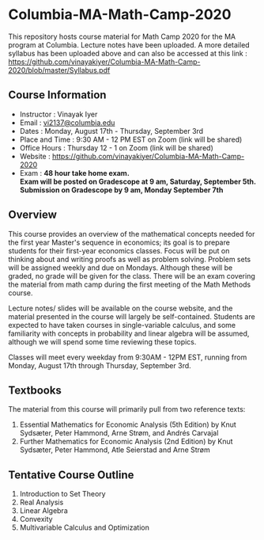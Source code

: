 # Columbia-MA-Math-Camp-2020
This repository hosts course material for Math Camp 2020 for the MA program at Columbia. Lecture notes have been uploaded. A more detailed syllabus has been uploaded above and can also be accessed at this link : https://github.com/vinayakiyer/Columbia-MA-Math-Camp-2020/blob/master/Syllabus.pdf

## Course Information

- Instructor : Vinayak Iyer
- Email : vi2137@columbia.edu
- Dates : Monday, August 17th - Thursday, September 3rd
- Place and Time : 9:30 AM - 12 PM EST on Zoom (link will be shared)
- Office Hours : Thursday 12 - 1 on Zoom (link will be shared)
- Website : https://github.com/vinayakiyer/Columbia-MA-Math-Camp-2020
- Exam : **48 hour take home exam.**   
         **Exam will be posted on Gradescope at 9 am, Saturday, September 5th.**   
         **Submission on Gradescope by 9 am, Monday September 7th**

## Overview
This course provides an overview of the mathematical concepts needed for the first year Master's sequence in
economics; its goal is to prepare students for their first-year economics classes. Focus will be put on thinking
about and writing proofs as well as problem solving. Problem sets will be assigned weekly and due on Mondays.
Although these will be graded, no grade will be given for the class. There will be an exam covering the material
from math camp during the first meeting of the Math Methods course.

Lecture notes/ slides will be available on the course website, and the material presented in the course will
largely be self-contained. Students are expected to have taken courses in single-variable calculus, and some
familiarity with concepts in probability and linear algebra will be assumed, although we will spend some time
reviewing these topics.

Classes will meet every weekday from 9:30AM - 12PM EST, running from Monday, August 17th through Thursday,
September 3rd.

## Textbooks
The material from this course will primarily pull from two reference texts:
1. Essential Mathematics for Economic Analysis (5th Edition) by Knut Sydsæter, Peter Hammond, Arne
Strøm, and Andrés Carvajal
2. Further Mathematics for Economic Analysis (2nd Edition) by Knut Sydsæter, Peter Hammond, Atle
Seierstad and Arne Strøm

## Tentative Course Outline
1. Introduction to Set Theory 
2. Real Analysis 
3. Linear Algebra
4. Convexity
5. Multivariable Calculus and Optimization
